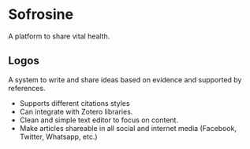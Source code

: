 # Sofrosine

A platform to share vital health.

## Logos
A system to write and share ideas based on evidence and supported by references.
* Supports different citations styles
* Can integrate with Zotero libraries.
* Clean and simple text editor to focus on content.
* Make articles shareable in all social and internet media (Facebook, Twitter, Whatsapp, etc.)
